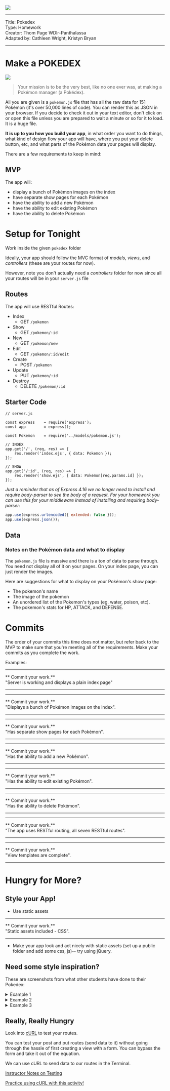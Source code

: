 ![](https://git.generalassemb.ly/Web-Development-Immersive-Remote/WDIR-Outrun/raw/master/ga_cog.png)

<hr>

Title: Pokedex <br>
Type: Homework<br>
Creator: Thom Page WDIr-Panthalassa <br>
Adapted by: Cathleen Wright, Kristyn Bryan<br>

<hr>


# Make a POKEDEX

![](https://i.imgur.com/8UO1Y9f.png)

> Your mission is to be the very best, like no one ever was, at making a Pokémon manager (a Pokédex).

All you are given is a `pokemon.js` file that has all the raw data for 151 Pokémon (it's over 50,000 lines of code). You can render this as JSON in your browser. If you decide to check it out in your text editor, don't click on or open this file unless you are prepared to wait a minute or so for it to load. It is a huge file.

**It is up to you how you build your app**, in what order you want to do things, what kind of design flow your app will have, where you put your delete button, etc, and what parts of the Pokémon data your pages will display.

There are a few requirements to keep in mind:

## MVP

The app will:

  - display a bunch of Pokémon images on the index
  - have separate show pages for each Pokémon
  - have the ability to add a new Pokémon
  - have the ability to edit existing Pokémon
  - have the ability to delete Pokémon

# Setup for Tonight

Work inside the given `pokedex` folder

Ideally, your app should follow the MVC format of *models*, *views*, and *controllers* (these are your routes for now).

However, note you don't actually need a _controllers_ folder for now since all your routes will be in your `server.js` file

## Routes

The app will use RESTful Routes:

- Index
  - GET `/pokemon`<br>
- Show
  - GET `/pokemon/:id`<br>
- New
  - GET `/pokemon/new`<br>
- Edit
  - GET `/pokemon/:id/edit`<br>
- Create
  - POST `/pokemon`<br>
- Update
  - PUT `/pokemon/:id`<br>
- Destroy
  - DELETE `/pokemon/:id`<br>


## Starter Code

```
// server.js

const express    = require('express');
const app        = express();

const Pokemon    = require('../models/pokemon.js');

// INDEX
app.get('/', (req, res) => {
	res.render('index.ejs', { data: Pokemon });
});

// SHOW
app.get('/:id', (req, res) => {
    res.render('show.ejs', { data: Pokemon[req.params.id] });
});

```

_Just a reminder that as of Express 4.16 we no longer need to install and require body-parser to see the body of a request. For your homework you can use this for your middleware instead of installing and requiring body-parser:_

```javascript
app.use(express.urlencoded({ extended: false }));
app.use(express.json());
```

## Data

### Notes on the Pokémon data and what to display

The `pokemon.js` file is massive and there is a ton of data to parse through. You need not display all of it on your pages. On your index page, you can just render the images.

Here are suggestions for what to display on your Pokémon's show page:

- The pokemon's name
- The image of the pokemon
- An unordered list of the Pokemon's types (eg. water, poison, etc).
- The pokemon's stats for HP, ATTACK, and DEFENSE.


# Commits

The order of your commits this time does not matter, but refer back to the MVP to make sure that you're meeting all of the requirements. Make your commits as you complete the work.

Examples:
<hr>
** Commit your work.** <br>
"Server is working and displays a plain index page"
<hr>


<hr>
** Commit your work.** <br>
"Displays a bunch of Pokémon images on the index".
<hr>

<hr>
** Commit your work.** <br>
"Has separate show pages for each Pokémon".
<hr>

<hr>
** Commit your work.** <br>
"Has the ability to add a new Pokémon".
<hr>

<hr>
** Commit your work.** <br>
"Has the ability to edit existing Pokémon".
<hr>

<hr>
** Commit your work.** <br>
"Has the ability to delete Pokémon".
<hr>

<hr>
** Commit your work.** <br>
"The app uses RESTful routing, all seven RESTful routes".
<hr>

<hr>
** Commit your work.** <br>
"View templates are complete".
<hr>

# Hungry for More?

## Style your App!

- Use static assets

<hr>
** Commit your work.** <br>
"Static assets included - CSS".
<hr>

- Make your app look and act nicely with static assets (set up a public folder and add some css, js)-- try using jQuery.

## Need some style inspiration?
These are screenshots from what other students have done to their Pokedex:

<details>
<summary>Example 1</summary>
	
![](https://imgur.com/MZ361IP.png)

![](https://imgur.com/65HTgw1.png)
</details>

<details>
<summary>Example 2</summary>

![](https://imgur.com/XsaaJ2x.png)

![](https://imgur.com/zppz3ev.png)
</details>

<details>
<summary>Example 3</summary>

![](https://imgur.com/ZRFfwgR.png)

![](https://imgur.com/gEOi0KX.png)
</details>


## Really, Really Hungry

Look into [cURL](https://curl.haxx.se/) to test your routes.  

You can test your post and put routes (send data to it) without going through the hassle of first creating a view with a form. You can bypass the form and take it out of the equation.

We can use cURL to send data to our routes in the Terminal.

[Instructor Notes on Testing](https://git.generalassemb.ly/Web-Development-Immersive-Remote/WDIR-Space-Ghost/blob/master/unit_2/w05d02/instructor_notes/TESTING.md)

[Practice using cURL with this activity!](https://git.generalassemb.ly/Web-Development-Immersive-Remote/WDIR-Space-Ghost/tree/master/unit_2/w05d02/student_labs/afternoon)
